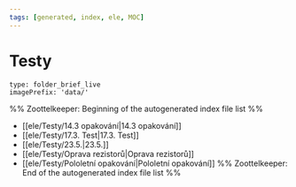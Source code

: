 ```yaml
---
tags: [generated, index, ele, MOC]
---
```

# Testy
```ccard
type: folder_brief_live
imagePrefix: 'data/'
```
%% Zoottelkeeper: Beginning of the autogenerated index file list  %%
-  [[ele/Testy/14.3 opakování|14.3 opakování]]
-  [[ele/Testy/17.3. Test|17.3. Test]]
-  [[ele/Testy/23.5.|23.5.]]
-  [[ele/Testy/Oprava rezistorů|Oprava rezistorů]]
-  [[ele/Testy/Pololetní opakování|Pololetní opakování]]
%% Zoottelkeeper: End of the autogenerated index file list  %%
